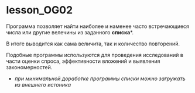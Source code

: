 # lesson_OG02

Программа позволяет найти наиболее и
наменее часто встречающиеся числа или 
другие велечины из заданного **списка***.


В итоге выводится как сама величита, 
так и количество повторений.

Подобные программы используются для 
проведения исследований в части оценки 
спроса, эффективности вложений и 
выявления закономерностей.

* *при минимальной доработке программы
списки можно загружать из 
внешнего истоника*
 
